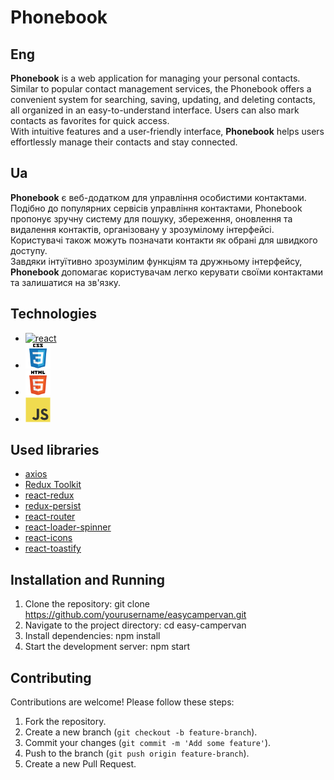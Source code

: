 <h1>Phonebook</h1>

## Eng

<b>Phonebook</b> is a web application for managing your personal contacts. </br>
Similar to popular contact management services, the Phonebook offers a
convenient system for searching, saving, updating, and deleting contacts, all
organized in an easy-to-understand interface. Users can also mark contacts as
favorites for quick access. </br> With intuitive features and a user-friendly
interface, <b>Phonebook</b> helps users effortlessly manage their contacts and
stay connected.

## Ua

<b>Phonebook</b> є веб-додатком для управління особистими контактами. </br>
Подібно до популярних сервісів управління контактами, Phonebook пропонує зручну
систему для пошуку, збереження, оновлення та видалення контактів, організовану у
зрозумілому інтерфейсі. Користувачі також можуть позначати контакти як обрані
для швидкого доступу. </br> Завдяки інтуїтивно зрозумілим функціям та дружньому
інтерфейсу, <b>Phonebook</b> допомагає користувачам легко керувати своїми
контактами та залишатися на зв'язку.

## Technologies

 <ul align="left">
  <li><a href="https://nodejs.org/en" target="_blank" rel="noreferrer"> <img src="https://create-react-app.dev/img/logo.svg" alt="react" width="40" height="40"/> </a> </li>
  <li><a href="https://www.w3schools.com/css/" target="_blank" rel="noreferrer"> <img src="https://raw.githubusercontent.com/devicons/devicon/master/icons/css3/css3-original-wordmark.svg" alt="css3" width="40" height="40"/> </a> </li>
    <li><a href="https://www.w3.org/html/" target="_blank" rel="noreferrer"> <img src="https://raw.githubusercontent.com/devicons/devicon/master/icons/html5/html5-original-wordmark.svg" alt="html5" width="40" height="40"/> </a> </li>
      <li><a href="https://developer.mozilla.org/en-US/docs/Web/JavaScript" target="_blank" rel="noreferrer"> <img src="https://raw.githubusercontent.com/devicons/devicon/master/icons/javascript/javascript-original.svg" alt="javascript" width="40" height="40"/> </a></li> </ul>

## Used libraries

<ul align="left">
<li><a href="https://axios-http.com/docs/intro" target="_blank" rel="noreferrer"> axios </a></li>
<li><a href="https://redux-toolkit.js.org/" target="_blank" rel="noreferrer"> Redux Toolkit </a></li>
<li><a href="https://www.npmjs.com/package/react-redux" target="_blank" rel="noreferrer"> react-redux </a></li>
<li><a href="https://www.npmjs.com/package/redux-persist" target="_blank" rel="noreferrer"> redux-persist </a></li>
<li><a href="https://github.com/remix-run/react-router#readme" target="_blank" rel="noreferrer"> react-router </a></li>
<li><a href="https://www.npmjs.com/package/react-loader-spinner" target="_blank" rel="noreferrer"> react-loader-spinner </a></li>
<li><a href="https://www.npmjs.com/package/react-icons" target="_blank" rel="noreferrer"> react-icons </a></li>
<li><a href="https://www.npmjs.com/package/react-toastify" target="_blank" rel="noreferrer"> react-toastify </a></li>
</ul>

## Installation and Running

1. Clone the repository: git clone
   https://github.com/yourusername/easycampervan.git
2. Navigate to the project directory: cd easy-campervan
3. Install dependencies: npm install
4. Start the development server: npm start

## Contributing

Contributions are welcome! Please follow these steps:

1. Fork the repository.
2. Create a new branch (`git checkout -b feature-branch`).
3. Commit your changes (`git commit -m 'Add some feature'`).
4. Push to the branch (`git push origin feature-branch`).
5. Create a new Pull Request.
